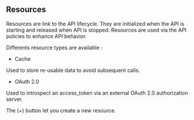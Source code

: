 ## Resources

Resources are link to the API lifecycle. They are initialized when the API is starting and released when API is stopped.
Resources are used via the API policies to enhance API behavior.

Differents resource types are available :

* Cache

Used to store re-usable data to avoid subsequent calls.

* OAuth 2.0

Used to introspect an access_token via an external OAuth 2.0 authorization server.

The (+) button let you create a new resource.
